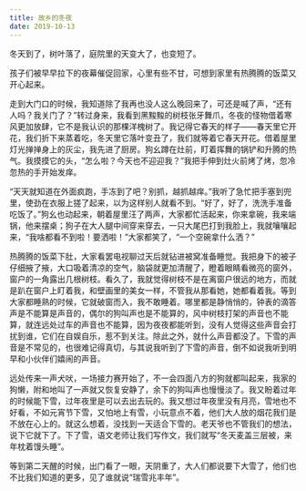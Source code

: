 ```yaml
---
title: 故乡的冬夜
date: 2019-10-13
---
```


冬天到了，树叶落了，庭院里的天变大了，也变短了。

<!--more-->

孩子们被早早拉下的夜幕催促回家，心里有些不甘，可想到家里有热腾腾的饭菜又开心起来。

走到大门口的时候，我知道除了我再也没人这么晚回来了，可还是喊了声，“还有人吗？我关门了？”转过身来，我看到黑黢黢的树枝张牙舞爪，冬夜的怪物借着寒风更加放肆，它不是我认识的那棵洋槐树了。我记得它春天的样子——春天里它开花，我们折下来蒸着吃，冬天里它落叶变丑了，我们就等着它春天开花。借着屋里灯光掸掸身上的灰尘，我先进了厨房。狗幺蹲在灶前，盯着挥舞的锅铲和升腾的热气。我摸摸它的头，“怎么啦？今天也不迎迎我？”我把手伸到灶火前烤了烤，忽冷忽热的手开始发痒。

“天天就知道在外面疯跑，手冻到了吧？别抓，越抓越痒。”我听了急忙把手塞到兜里，使劲在衣服上搓了起来，以为这样别人就看不到。“好了，好了，洗洗手准备吃饭了。”狗幺也动起来，朝着屋里汪了两声，大家都忙活起来，你来拿碗，我来端锅，他来摆桌；狗子在大人腿中间穿来穿去，一只大尾巴打到我脸上，我就嚷嚷起来，“我啥都看不到啦！要洒啦！”大家都笑了，“一个空碗拿什么洒？”

热腾腾的饭菜下肚，大家看罢电视聊过天后就钻进被窝准备睡觉。我把身下的被子仔细掖了掖，大口吸着清凉的空气，脑袋就更加清醒了，瞪着眼睛看微亮的窗外，窗户的一角露出几根树枝。看久了，我就觉得树枝不是在离窗户很远的地方，而就是趴在窗户上盯着我，和壁画里的美女一样，不管我从那看她，她都看着我。等到大家都睡熟的时候，它就破窗而入，我不敢睡着。哪里都是静悄悄的，钟表的滴答声是不能算是声音的，偶尔的狗叫声也是不能算的，风中树枝打架的声音也不能算，就连远处过车的声音也不能算，因为夜夜都能听到，没有人觉得这些声音会打扰到谁，它们在自娱自乐，惹不到关注。除此之外，就什么声音都没了。下雪的声音是不常见的，也很难记得真切，与其说我听到了下雪的声音，倒不如说我听到明早和小伙伴们嬉闹的声音。

远处传来一声犬吠，一场接力赛开始了，不一会四面八方的狗就都叫起来，我家的狗懒，附和地叫了一声就又恢复安静了，余下的狗叫声也慢慢淡了。我又盼着过年的时候能下雪，过年夜里是可以去出去玩的。我又想过年夜里没有月亮，雪地也不好看，不如元宵节下雪，又怕地上有雪，小玩意点不着，他们大人放的烟花我们是不放在心上的。就这么想着，没找到一天适合下雪的。老天爷也不管我们的想法，说下它就下了。下了雪，语文老师让我们写作文，我们就写“冬天麦盖三层被，来年枕着馒头睡”。

等到第二天醒的时候，出门看了一眼，天阴重了，大人们都说要下大雪了，他们也不比我们知道的更多，见了谁就说“瑞雪兆丰年”。